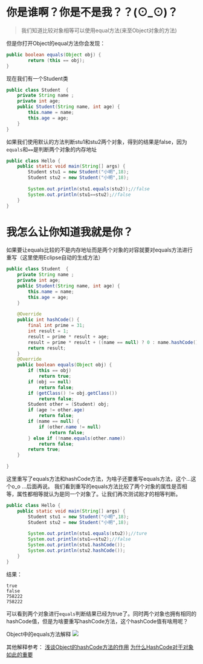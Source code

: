 # 你是谁啊？你是不是我？？(⊙_⊙)？

> 我们知道比较对象相等可以使用equal方法(来至Object对象的方法)

但是你打开Object的equal方法你会发现：

```java
public boolean equals(Object obj) {
        return (this == obj);
}
```
现在我们有一个Student类
```java
public class Student  {
	private String name ;
	private int age;
	public Student(String name, int age) {
		this.name = name;
		this.age = age;
	}
}
```

如果我们使用默认的方法判断stu1和stu2两个对象，得到的结果是false，因为`equals`和`==`是判断两个对象的内存地址
```java
public class Hello {
	public static void main(String[] args) {
		Student stu1 = new Student("小明",18);
		Student stu2 = new Student("小明",18);
		
		System.out.println(stu1.equals(stu2));//false
		System.out.println(stu1==stu2);//false
	}
}
```

# 我怎么让你知道我就是你？
如果要让equals比较的不是内存地址而是两个对象的对容就要对equals方法进行重写（这里使用Eclipse自动的生成方法）

```java
public class Student  {
	private String name ;
	private int age;
	public Student(String name, int age) {
		this.name = name;
		this.age = age;
	}
	
	@Override
	public int hashCode() {
		final int prime = 31;
		int result = 1;
		result = prime * result + age;
		result = prime * result + ((name == null) ? 0 : name.hashCode());
		return result;
	}
	@Override
	public boolean equals(Object obj) {
		if (this == obj)
			return true;
		if (obj == null)
			return false;
		if (getClass() != obj.getClass())
			return false;
		Student other = (Student) obj;
		if (age != other.age)
			return false;
		if (name == null) {
			if (other.name != null)
				return false;
		} else if (!name.equals(other.name))
			return false;
		return true;
	}
		
}

```
这里重写了equals方法和hashCode方法，为啥子还要重写equals方法，这个...这个o_o ...后面再说。
我们看到重写的equals方法比较了两个对象的属性是否相等，属性都相等就认为是同一个对象了。让我们再次测试刚才的相等判断。
```java
public class Hello {
	public static void main(String[] args) {
		Student stu1 = new Student("小明",18);
		Student stu2 = new Student("小明",18);
		
		System.out.println(stu1.equals(stu2));//ture
		System.out.println(stu1==stu2);//false
		System.out.println(stu1.hashCode());
		System.out.println(stu2.hashCode());
	}
}
```
结果：
```
true
false
758222
758222
```
可以看到两个对象进行`equals`判断结果已经为true了。同时两个对象也拥有相同的hashCode值，但是为啥要重写hashCode方法，这个hashCode值有啥用呢？

Object中的equals方法解释
![](https://img2018.cnblogs.com/blog/1745057/201911/1745057-20191118224652436-1243394760.png)

其他解释参考：
[浅谈Object的hashCode方法的作用](https://blog.csdn.net/tectrol/article/details/80646966)
[为什么HashCode对于对象如此的重要](https://blog.csdn.net/TTTZZZTTTZZZ/article/details/84852801)